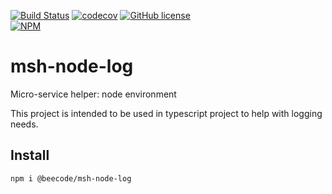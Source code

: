 [![Build Status](https://beecode.semaphoreci.com/badges/msh-node-log/branches/main.svg?style=shields)](https://beecode.semaphoreci.com/projects/msh-node-log)
[![codecov](https://codecov.io/gh/beecode-rs/msh-node-log/branch/main/graph/badge.svg)](https://codecov.io/gh/beecode-rs/msh-node-log)
[![GitHub license](https://img.shields.io/github/license/beecode-rs/msh-node-log)](https://github.com/beecode-rs/msh-node-log/blob/main/LICENSE)  
[![NPM](https://nodei.co/npm/@beecode/msh-node-log.png)](https://nodei.co/npm/@beecode/msh-node-log)

# msh-node-log

Micro-service helper: node environment

This project is intended to be used in typescript project to help with logging needs.

<!-- toc -->

<!-- tocstop -->

## Install

`npm i @beecode/msh-node-log`

